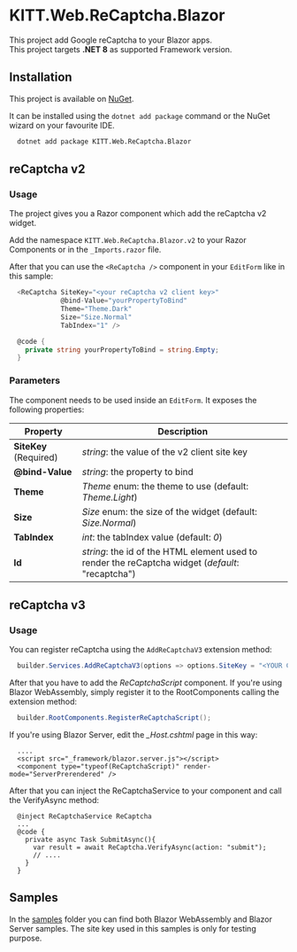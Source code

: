 # KITT.Web.ReCaptcha.Blazor

This project add Google reCaptcha to your Blazor apps.<br/>
This project targets **.NET 8** as supported Framework version.

## Installation

This project is available on [NuGet](https://www.nuget.org/packages/KITT.Web.ReCaptcha.Blazor).

It can be installed using the ```dotnet add package``` command or the NuGet wizard on your favourite IDE.

```bash
  dotnet add package KITT.Web.ReCaptcha.Blazor
```

## reCaptcha v2
### Usage

The project gives you a Razor component which add the reCaptcha v2 widget.

Add the namespace ```KITT.Web.ReCaptcha.Blazor.v2``` to your Razor Components or in the ```_Imports.razor``` file.

After that you can use the ```<ReCaptcha />``` component in your ```EditForm``` like in this sample:

```csharp
  <ReCaptcha SiteKey="<your reCaptcha v2 client key>"
             @bind-Value="yourPropertyToBind"
             Theme="Theme.Dark"
             Size="Size.Normal"
             TabIndex="1" />

  @code {
    private string yourPropertyToBind = string.Empty;
  }
```

### Parameters

The component needs to be used inside an ```EditForm```. It exposes the following properties:

|Property|Description|
|---|---|
|**SiteKey** (Required)|*string*: the value of the v2 client site key|
|**@bind-Value**|*string*: the property to bind|
|**Theme**|*Theme* enum: the theme to use (default: *Theme.Light*)|
|**Size**|*Size* enum: the size of the widget (default: *Size.Normal*)|
|**TabIndex**|*int*: the tabIndex value (default: *0*)|
|**Id**|*string*: the id of the HTML element used to render the reCaptcha widget (*default*: "recaptcha")|

## reCaptcha v3
### Usage

You can register reCaptcha using the ```AddReCaptchaV3``` extension method:
```csharp
  builder.Services.AddReCaptchaV3(options => options.SiteKey = "<YOUR CLIENT SITE KEY VALUE>");
```
After that you have to add the *ReCaptchaScript* component. If you're using Blazor WebAssembly, simply register it to the RootComponents calling the extension method:
```csharp
  builder.RootComponents.RegisterReCaptchaScript();
```

If you're using Blazor Server, edit the *_Host.cshtml* page in this way:
```razor
  ....
  <script src="_framework/blazor.server.js"></script>
  <component type="typeof(ReCaptchaScript)" render-mode="ServerPrerendered" />
```
After that you can inject the ReCaptchaService to your component and call the VerifyAsync method:
```razor
  @inject ReCaptchaService ReCaptcha
  ...
  @code {
    private async Task SubmitAsync(){
      var result = await ReCaptcha.VerifyAsync(action: "submit");
      // ....
    }
  }
```

## Samples

In the [samples](https://github.com/albx/KITT.Web.ReCaptcha/tree/main/samples) folder you can find both Blazor WebAssembly and Blazor Server samples.
The site key used in this samples is only for testing purpose.
